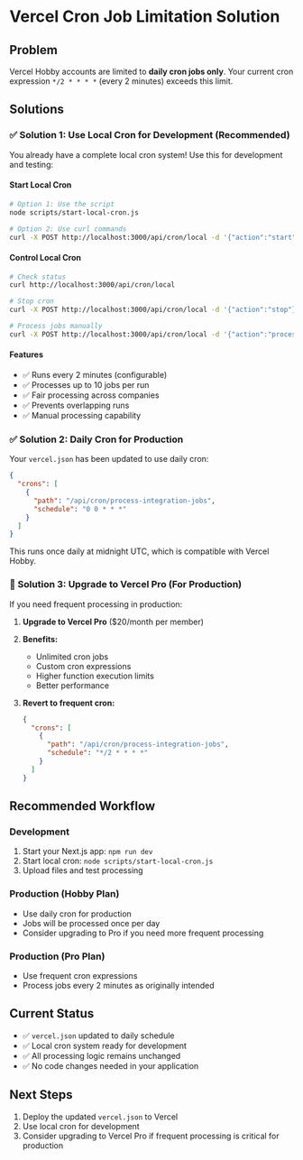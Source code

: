 # Vercel Cron Job Limitation Solution

## Problem
Vercel Hobby accounts are limited to **daily cron jobs only**. Your current cron expression `*/2 * * * *` (every 2 minutes) exceeds this limit.

## Solutions

### ✅ Solution 1: Use Local Cron for Development (Recommended)

You already have a complete local cron system! Use this for development and testing:

#### Start Local Cron
```bash
# Option 1: Use the script
node scripts/start-local-cron.js

# Option 2: Use curl commands
curl -X POST http://localhost:3000/api/cron/local -d '{"action":"start"}'
```

#### Control Local Cron
```bash
# Check status
curl http://localhost:3000/api/cron/local

# Stop cron
curl -X POST http://localhost:3000/api/cron/local -d '{"action":"stop"}'

# Process jobs manually
curl -X POST http://localhost:3000/api/cron/local -d '{"action":"process"}'
```

#### Features
- ✅ Runs every 2 minutes (configurable)
- ✅ Processes up to 10 jobs per run
- ✅ Fair processing across companies
- ✅ Prevents overlapping runs
- ✅ Manual processing capability

### ✅ Solution 2: Daily Cron for Production

Your `vercel.json` has been updated to use daily cron:
```json
{
  "crons": [
    {
      "path": "/api/cron/process-integration-jobs",
      "schedule": "0 0 * * *"
    }
  ]
}
```

This runs once daily at midnight UTC, which is compatible with Vercel Hobby.

### 🚀 Solution 3: Upgrade to Vercel Pro (For Production)

If you need frequent processing in production:

1. **Upgrade to Vercel Pro** ($20/month per member)
2. **Benefits:**
   - Unlimited cron jobs
   - Custom cron expressions
   - Higher function execution limits
   - Better performance

3. **Revert to frequent cron:**
   ```json
   {
     "crons": [
       {
         "path": "/api/cron/process-integration-jobs",
         "schedule": "*/2 * * * *"
       }
     ]
   }
   ```

## Recommended Workflow

### Development
1. Start your Next.js app: `npm run dev`
2. Start local cron: `node scripts/start-local-cron.js`
3. Upload files and test processing

### Production (Hobby Plan)
- Use daily cron for production
- Jobs will be processed once per day
- Consider upgrading to Pro if you need more frequent processing

### Production (Pro Plan)
- Use frequent cron expressions
- Process jobs every 2 minutes as originally intended

## Current Status
- ✅ `vercel.json` updated to daily schedule
- ✅ Local cron system ready for development
- ✅ All processing logic remains unchanged
- ✅ No code changes needed in your application

## Next Steps
1. Deploy the updated `vercel.json` to Vercel
2. Use local cron for development
3. Consider upgrading to Vercel Pro if frequent processing is critical for production
